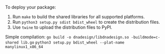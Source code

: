 To deploy your package:
1. Run `make` to build the shared libraries for all supported platforms.
2. Run `python3 setup.py sdist bdist_wheel` to create the distribution files.
3. Use `twine` to upload the distribution files to PyPI.

Simple compilation: `go build -o dnadesign/libdnadesign.so -buildmode=c-shared lib.go`
`python3 setup.py bdist_wheel --plat-name manylinux1_x86_64`
